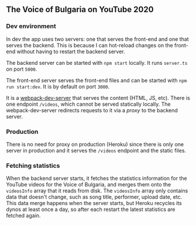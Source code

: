 ## The Voice of Bulgaria on YouTube 2020

### Dev environment

In dev the app uses two servers: one that serves the front-end and one that serves the backend. This is because I can hot-reload changes on the front-end without having to restart the backend server.

The backend server can be started with `npm start` locally. It runs `server.ts` on port `5000`.

The front-end server serves the front-end files and can be started with `npm run start:dev`. It is by default on port `3000`.

It is a [webpack-dev-server](https://webpack.js.org/configuration/dev-server/) that serves the content (HTML, JS, etc). There is one endpoint `/videos`, which cannot be served statically locally. The webpack-dev-server redirects requests to it via a _proxy_ to the backend server.

### Production

There is no need for proxy on production (Heroku) since there is only one server in production and it serves the `/videos` endpoint and the static files.

### Fetching statistics

When the backend server starts, it fetches the statistics information for the YouTube videos for the Voice of Bulgaria, and merges them onto the `videosInfo` array that it reads from disk. The `videosInfo` array only contains data that doesn't change, such as song title, performer, upload date, etc. This data merge happens when the server starts, but Heroku recycles its dynos at least once a day, so after each restart the latest statistics are fetched again.
